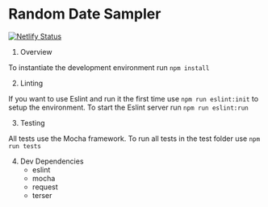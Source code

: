 # Random Date Sampler

[![Netlify Status](https://api.netlify.com/api/v1/badges/e8a391a9-4a1b-4abf-b3d8-3b7002fabb9b/deploy-status)](https://app.netlify.com/sites/random-dates-sampler/deploys)

1. Overview

To instantiate the development environment run `npm install`

2. Linting

If you want to use Eslint and run it the first time use `npm run eslint:init` to setup the environment.
To start the Eslint server run `npm run eslint:run`

3. Testing

All tests use the Mocha framework. To run all tests in the test folder use `npm run tests`

4. Dev Dependencies
    - eslint
    - mocha
    - request
    - terser
